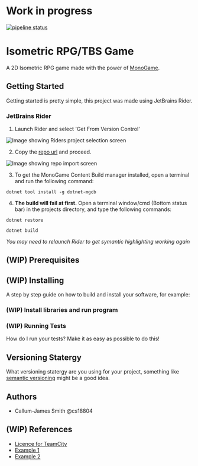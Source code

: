 # Work in progress

[![pipeline status](https://cseegit.essex.ac.uk/ce301_2020/ce301_smith_callum-james/badges/master/pipeline.svg)](https://cseegit.essex.ac.uk/ce301_2020/ce301_smith_callum-james/commits/master)

# Isometric RPG/TBS Game
A 2D Isometric RPG game made with the power of [MonoGame](https://www.monogame.net).

## Getting Started
Getting started is pretty simple, this project was made using JetBrains Rider.

### JetBrains Rider

1. Launch Rider and select 'Get From Version Control'

![Image showing Riders project selection screen](https://i.gyazo.com/40b47acbac8ffecedb629f461975c2d8.png)

2. Copy the [repo url](https://cseegit.essex.ac.uk/ce301_2020/ce301_smith_callum-james.git) and proceed.

![Image showing repo import screen](https://i.gyazo.com/9173d99394999312d31b1fee3abb2e0a.png)

3. To get the MonoGame Content Build manager installed, open a terminal and run the following command:

`dotnet tool install -g dotnet-mgcb`

4. **The build will fail at first.** Open a terminal window/cmd (Bottom status bar) in the projects directory, 
and type the following commands:

`dotnet restore`

`dotnet build`

*You may need to relaunch Rider to get symantic highlighting working again*

## (WIP) Prerequisites


## (WIP) Installing
A step by step guide on how to build and install your software, for example:


### (WIP) Install libraries and run program


### (WIP) Running Tests
How do I run your tests? Make it as easy as possible to do this!


##  Versioning Statergy
What versioning statergy are you using for your project, something like [semantic versioning](https://semver.org/) might be a good idea.


## Authors
* Callum-James Smith @cs18804


##  (WIP) References
* [Licence for TeamCity](https://1806094-capstone-project.beta.teamcity.com/acceptTermsOfServices.html?agreement=hosted&proceedUrl=%2Fprofile.html)
* [Example 1](https://github.com/erasmus-without-paper/ewp-specs-sec-intro/tree/v2.0.2)
* [Example 2](https://github.com/erasmus-without-paper/ewp-specs-architecture/tree/v1.10.0)
